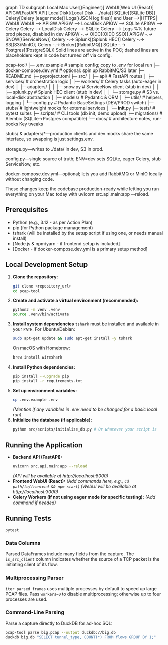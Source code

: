 graph TD
    subgraph Local Mac
        User[(Engineer)]
        WebUI[Web UI (React)]
        APIGW[FastAPI API]
        LocalDisk[(Local Disk - ./data)]
        SQLite[(SQLite DB)]
        Celery[Celery (eager mode)]
        Logs[(JSON log files)]
    end
    User -->|HTTPS| WebUI
    WebUI --> APIGW
    APIGW --> LocalDisk
    APIGW --> SQLite
    APIGW --> Celery
    Celery --> LocalDisk
    Celery --> SQLite
    Celery --> Logs
    %% future prod pieces, disabled in dev
    APIGW -.-> OIDC[(OIDC SSO)]
    APIGW -.-> SNOW[(ServiceNow)]
    Celery -.-> Splunk[(Splunk HEC)]
    Celery -.-> S3[(S3/MinIO)]
    Celery -.-> Broker[(RabbitMQ)]
    SQLite -.-> Postgres[(PostgreSQL)]
Solid lines are active in the POC; dashed lines are placeholders kept in code but turned off via config.

pcap-tool/
├─ .env.example           # sample config; copy to .env for local run
├─ docker-compose.dev.yml # optional: spin up RabbitMQ/S3 later
├─ README.md
├─ pyproject.toml
├─ src/
│  ├─ api/                # FastAPI routes
│  ├─ services/           # orchestration logic
│  ├─ workers/            # Celery tasks (auto-eager in dev)
│  ├─ adapters/
│  │   ├─ snow.py         # ServiceNow client (stub in dev)
│  │   ├─ splunk.py       # Splunk HEC client (stub in dev)
│  │   └─ storage.py      # S3 vs. local-disk abstraction
│  ├─ models/             # Pydantic & ORM
│  ├─ utils/              # helpers, logging
│  └─ config.py           # Pydantic BaseSettings (DEV/PROD switch)
├─ stubs/                 # lightweight mocks for external services
│  └─ __init__.py
├─ tests/                 # pytest suites
├─ scripts/               # CLI tools (db init, demo upload)
├─ migrations/            # Alembic (SQLite→Postgres compatible)
└─ docs/                  # architecture notes, run-books
Key tweaks

stubs/ & adapters/*—production clients and dev mocks share the same interface, so swapping is just settings.env.

storage.py—writes to ./data/ in dev, S3 in prod.

config.py—single source of truth; ENV=dev sets SQLite, eager Celery, stub ServiceNow, etc.

docker-compose.dev.yml—optional; lets you add RabbitMQ or MinIO locally without changing code.

These changes keep the codebase production-ready while letting you run everything on your Mac today with uvicorn src.api.main:app --reload.

## Prerequisites

* Python (e.g., 3.12 - as per Action Plan)
* pip (for Python package management)
* tshark (will be installed by the setup script if using one, or needs manual install)
* [Node.js & npm/yarn - if frontend setup is included]
* [Docker - if docker-compose.dev.yml is a primary setup method]

## Local Development Setup

1.  **Clone the repository:**
    ```bash
    git clone <repository_url>
    cd pcap-tool
    ```
2.  **Create and activate a virtual environment (recommended):**
    ```bash
    python3 -m venv .venv
    source .venv/bin/activate
    ```
3.  **Install system dependencies**
    `tshark` must be installed and available in your `PATH`. For Ubuntu/Debian:
    ```bash
    sudo apt-get update && sudo apt-get install -y tshark
    ```
    On macOS with Homebrew:
    ```bash
    brew install wireshark
    ```
4.  **Install Python dependencies:**
    ```bash
    pip install --upgrade pip
    pip install -r requirements.txt
    ```
5.  **Set up environment variables:**
    ```bash
    cp .env.example .env
    ```
    *(Mention if any variables in .env need to be changed for a basic local run)*
6.  **Initialize the database (if applicable):**
    ```bash
    python src/scripts/initialize_db.py # Or whatever your script is
    ```

## Running the Application

* **Backend API (FastAPI):**
    ```bash
    uvicorn src.api.main:app --reload
    ```
    *(API will be available at http://localhost:8000)*
* **Frontend WebUI (React):**
    *(Add commands here, e.g., `cd path/to/frontend && npm start`)*
    *(WebUI will be available at http://localhost:3000)*
* **Celery Workers (if not using eager mode for specific testing):**
    *(Add command if needed)*

## Running Tests

```bash
pytest
```

### Data Columns

Parsed DataFrames include many fields from the capture.  The `is_src_client`
column indicates whether the source of a TCP packet is the initiating client of
its flow.

### Multiprocessing Parser

`iter_parsed_frames` uses multiple processes by default to speed up large PCAP files. Pass `workers=0` to disable multiprocessing; otherwise up to four processes are used.

### Command-Line Parsing

Parse a capture directly to DuckDB for ad-hoc SQL:

```bash
pcap-tool parse big.pcap --output duckdb://big.db
duckdb big.db "SELECT tunnel_type, COUNT(*) FROM flows GROUP BY 1;"
```
